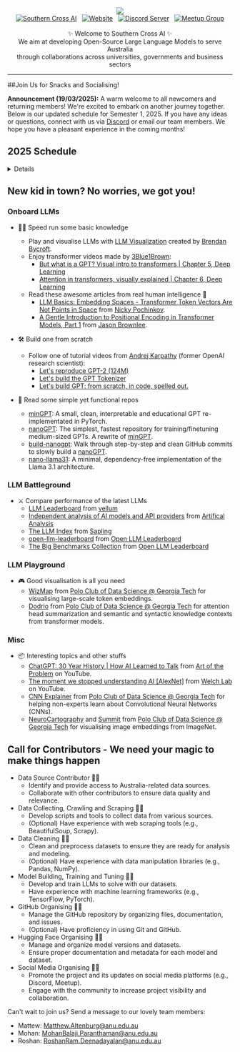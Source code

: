 <!-- title pic -->
<div align="center">
  <img src="https://github.com/southern-cross-ai/.github/blob/main/profile/pics/title_pic.png">
</div>
<!-- title pic -->

<!-- badges -->
<div align="center">
  <a href="https://southerncross.ai" alt="Southern Cross AI"> 
    <img alt="Southern Cross AI" src="https://img.shields.io/website?url=https%3A%2F%2Fsoutherncross.ai&up_message=Website&up_color=gray&style=flat&label=%E2%9C%B8%20Southern%20Cross%20AI&labelColor=purple&link=https%3A%2F%2Fsoutherncross.ai&color=gray"/></a>
  &nbsp;
  <a href="https://huggingface.co/SouthernCrossAI" alt="Hugging Face">
   <img alt="Website" src="https://img.shields.io/website?url=https%3A%2F%2Fhuggingface.co%2FSouthernCrossAI&up_message=Dataset&up_color=gray&style=flat&logo=huggingface&logoColor=white&label=Hugging%20Face&labelColor=yellow&color=gray"/></a>
  &nbsp;
  <a href="https://discord.gg/nvVkJShz6K" alt="Discord Server">
   <img alt="Discord Server" src="https://img.shields.io/discord/1211168857746833408?style=flat&logo=Discord&logoColor=white&label=Discord%20Server&labelColor=blue&color=gray"/></a> 
  &nbsp;
  <a href="https://www.meetup.com/nlp-aiwizardsofoz/" alt="Meetup Group">
   <img alt="Meetup Group" src="https://img.shields.io/website?url=https%3A%2F%2Fwww.meetup.com%2Fnlpaiwizardsofoz%2F&up_message=Event&up_color=gray&style=flat&logo=meetup&label=Meetup%20Group&labelColor=red&color=gray"/></a>
</div>
<!-- badges -->

<br>

<!-- bio -->
<div align="center">
  ✨ Welcome to Southern Cross AI ✨ <br>
  We aim at developing Open-Source Large Language Models to serve Australia <br>
  through collaborations across universities, governments and business sectors
</div>
<!-- bio -->

------

##Join Us for Snacks and Socialising!

**Announcement (19/03/2025):** A warm welcome to all newcomers and returning members! We're excited to embark on another journey together. Below is our updated schedule for Semester 1, 2025. If you have any ideas or questions, connect with us via [Discord](https://discord.gg/hcAUDRMNry) or email our team members. We hope you have a pleasant experience in the coming months!

## 2025 Schedule
<details>

Join our 12-week Meetup Events held every Monday from 17/02/2025 to 12/05/2025:

- **In-Person:** Visit us at the ANU School of Computing
- **Online:** Join our [Discord Server](https://discord.gg/hcAUDRMNry) for chats

### Upcoming Events:

| Date       | Event Details                                    | Meetup Link                                                                  |
| ---------- | ------------------------------------------------ | ---------------------------------------------------------------------------- |
| 24/03/2025 | Mid-semester check-in and networking session     | [Join on Meetup](https://www.meetup.com/nlp-aiwizardsofoz/events/24-03-2025) |
| 31/03/2025 | No meetup (Teaching break)                       | —                                                                            |
| 07/04/2025 | Guest speaker session                            | [Join on Meetup](https://www.meetup.com/nlp-aiwizardsofoz/events/07-04-2025) |
| 14/04/2025 | Workshop: Building AI Models                     | [Join on Meetup](https://www.meetup.com/nlp-aiwizardsofoz/events/14-04-2025) |
| 21/04/2025 | No meetup (Easter Monday public holiday)         | —                                                                            |
| 28/04/2025 | Project collaboration session                    | [Join on Meetup](https://www.meetup.com/nlp-aiwizardsofoz/events/28-04-2025) |
| 05/05/2025 | AI ethics discussion                             | [Join on Meetup](https://www.meetup.com/nlp-aiwizardsofoz/events/05-05-2025) |
| 12/05/2025 | End-of-semester celebration and project showcase | [Join on Meetup](https://www.meetup.com/nlp-aiwizardsofoz/events/12-05-2025) |

### Looking Ahead:

It's only March, but the future looks bright! We have an incredible lineup of events, guest speakers, and workshops ahead. This is your chance to connect, learn, and grow with a vibrant community of like-minded people. Whether you're attending in person or joining online, there's a place for you here. Let's make Semester 1, 2025 the best one yet!

</details>

## New kid in town? No worries, we got you!

### Onboard LLMs
- 🏃‍♀️ Speed run some basic knowledge
  - Play and visualise LLMs with [LLM Visualization](https://bbycroft.net/llm) created by [Brendan Bycroft](https://bbycroft.net).
  - Enjoy transformer videos made by [3Blue1Brown](https://www.youtube.com/@3blue1brown):
    - [But what is a GPT? Visual intro to transformers | Chapter 5, Deep Learning](https://youtu.be/wjZofJX0v4M?si=po4M6fKWN9FfGRiP)
    - [Attention in transformers, visually explained | Chapter 6, Deep Learning](https://youtu.be/eMlx5fFNoYc?si=K7l4Ur39Shrpjc0u)
  - Read these awesome articles from real human intelligence 📜
    - [LLM Basics: Embedding Spaces - Transformer Token Vectors Are Not Points in Space](https://www.lesswrong.com/posts/pHPmMGEMYefk9jLeh/llm-basics-embedding-spaces-transformer-token-vectors-are) from [Nicky Pochinkov](https://nicky.pro/).
    - [A Gentle Introduction to Positional Encoding in Transformer Models, Part 1](https://machinelearningmastery.com/a-gentle-introduction-to-positional-encoding-in-transformer-models-part-1/) from [Jason Brownlee](https://machinelearningmastery.com/about/).
   
- 🛠️ Build one from scratch
  - Follow one of tutorial videos from [Andrej Karpathy](https://karpathy.ai) (former OpenAI research scientist):
    - [Let's reproduce GPT-2 (124M)](https://youtu.be/l8pRSuU81PU?si=kG4f73h7uLp9_qnf)
    - [Let's build the GPT Tokenizer](https://youtu.be/zduSFxRajkE?si=NiH9GXkjqrlsFYSw)
    - [Let's build GPT: from scratch, in code, spelled out.](https://youtu.be/kCc8FmEb1nY?si=6TLrOibEbIY9iorF)

- 📜 Read some simple yet functional repos
  - [minGPT](https://github.com/karpathy/minGPT): A small, clean, interpretable and educational GPT re-implementated in PyTorch.
  - [nanoGPT](https://github.com/karpathy/nanoGPT): The simplest, fastest repository for training/finetuning medium-sized GPTs. A rewrite of [minGPT](https://github.com/karpathy/minGPT).
  - [build-nanogpt](https://github.com/karpathy/build-nanogpt): Walk through step-by-step and clean GitHub commits to slowly build a [nanoGPT](https://github.com/karpathy/nanoGPT).
  - [nano-llama31](https://github.com/karpathy/nano-llama31): A minimal, dependency-free implementation of the Llama 3.1 architecture.

### LLM Battleground
- ⚔️ Compare performance of the latest LLMs
  - [LLM Leaderboard](https://www.vellum.ai/llm-leaderboard) from [vellum](https://www.vellum.ai)
  - [Independent analysis of AI models and API providers](https://artificialanalysis.ai) from [Artifical Analysis](https://artificialanalysis.ai) 
  - [The LLM Index](https://sapling.ai/llm/index) from [Sapling](https://sapling.ai)
  - [open-llm-leaderboard](https://huggingface.co/spaces/open-llm-leaderboard/open_llm_leaderboard) from [Open LLM Leaderboard](https://huggingface.co/open-llm-leaderboard)
  - [The Big Benchmarks Collection](https://huggingface.co/collections/open-llm-leaderboard/the-big-benchmarks-collection-64faca6335a7fc7d4ffe974a) from [Open LLM Leaderboard](https://huggingface.co/open-llm-leaderboard)

### LLM Playground
- 🎮 Good visualisation is all you need
  - [WizMap](https://poloclub.github.io/wizmap/) from [Polo Club of Data Science @ Georgia Tech](https://poloclub.github.io/) for visualising large-scale token embeddings.
  - [Dodrio](https://poloclub.github.io/dodrio/) from [Polo Club of Data Science @ Georgia Tech](https://poloclub.github.io/) for attention head summarization and semantic and syntactic knowledge contexts from transformer models.

### Misc
- 📦 Interesting topics and other stuffs
  - [ChatGPT: 30 Year History | How AI Learned to Talk](https://youtu.be/OFS90-FX6pg?si=5yf0OhqKnRaeO2js) from [Art of the Problem](https://www.youtube.com/@ArtOfTheProblem) on YouTube.
  - [The moment we stopped understanding AI [AlexNet]](https://youtu.be/UZDiGooFs54?si=g3HnvENUDFNW47NE) from [Welch Lab](https://www.youtube.com/@WelchLabsVideo) on YouTube.
  - [CNN Explainer](https://poloclub.github.io/cnn-explainer/) from [Polo Club of Data Science @ Georgia Tech](https://poloclub.github.io/) for helping non-experts learn about Convolutional Neural Networks (CNNs).
  - [NeuroCartography](https://poloclub.github.io/neuro-cartography/) and [Summit](https://fredhohman.com/summit/) from [Polo Club of Data Science @ Georgia Tech](https://poloclub.github.io/) for visualising image embeddings from ImageNet.

## Call for Contributors - We need your magic to make things happen

- Data Source Contributor 🕵️‍♀️
  - Identify and provide access to Australia-related data sources.
  - Collaborate with other contributors to ensure data quality and relevance.
- Data Collecting, Crawling and Scraping 👩‍🌾
  - Develop scripts and tools to collect data from various sources.
  - (Optional) Have experience with web scraping tools (e.g., BeautifulSoup, Scrapy).
- Data Cleaning 👩‍⚕️
  - Clean and preprocess datasets to ensure they are ready for analysis and modeling.
  - (Optional) Have experience with data manipulation libraries (e.g., Pandas, NumPy).
- Model Building, Training and Tuning 👩‍💻
  - Develop and train LLMs to solve with our datasets.
  - Have experience with machine learning frameworks (e.g., TensorFlow, PyTorch).
- GitHub Organising 👩‍🔧
  -	Manage the GitHub repository by organizing files, documentation, and issues.
  -	(Optional) Have proficiency in using Git and GitHub.
- Hugging Face Organising 👩‍🏭
  -	Manage and organize model versions and datasets.
  -	Ensure proper documentation and metadata for each model and dataset.
- Social Media Organising 👩‍💼
  -	Promote the project and its updates on social media platforms (e.g., Discord, Meetup).
  -	Engage with the community to increase project visibility and collaboration.

Can't wait to join us? Send a message to our lovely team members:
- Mattew: Matthew.Altenburg@anu.edu.au
- Mohan: MohanBalaji.Paranthaman@anu.edu.au
- Roshan: RoshanRam.Deenadayalan@anu.edu.au

